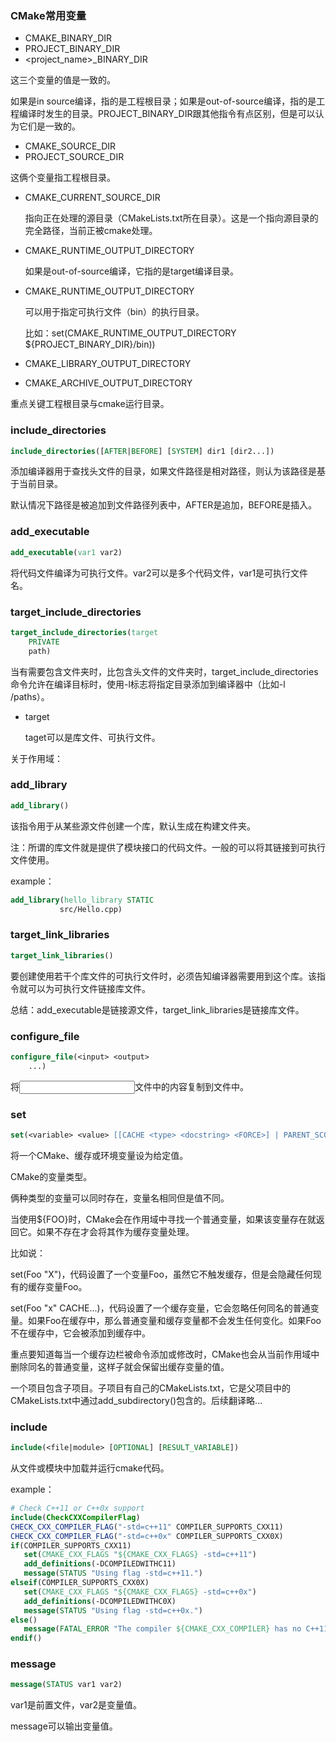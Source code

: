 ### CMake常用变量

- CMAKE_BINARY_DIR
- PROJECT_BINARY_DIR
- <project_name>_BINARY_DIR

这三个变量的值是一致的。

如果是in source编译，指的是工程根目录；如果是out-of-source编译，指的是工程编译时发生的目录。PROJECT_BINARY_DIR跟其他指令有点区别，但是可以认为它们是一致的。



- CMAKE_SOURCE_DIR
- PROJECT_SOURCE_DIR

这俩个变量指工程根目录。



- CMAKE_CURRENT_SOURCE_DIR

  指向正在处理的源目录（CMakeLists.txt所在目录）。这是一个指向源目录的完全路径，当前正被cmake处理。

- CMAKE_RUNTIME_OUTPUT_DIRECTORY 

  如果是out-of-source编译，它指的是target编译目录。





- CMAKE_RUNTIME_OUTPUT_DIRECTORY 

  可以用于指定可执行文件（bin）的执行目录。

  比如：set(CMAKE_RUNTIME_OUTPUT_DIRECTORY ${PROJECT_BINARY_DIR}/bin))

- CMAKE_LIBRARY_OUTPUT_DIRECTORY 

- CMAKE_ARCHIVE_OUTPUT_DIRECTORY 









 重点关键工程根目录与cmake运行目录。

### include_directories

```cmake
include_directories([AFTER|BEFORE] [SYSTEM] dir1 [dir2...])
```

添加编译器用于查找头文件的目录，如果文件路径是相对路径，则认为该路径是基于当前目录。

默认情况下路径是被追加到文件路径列表中，AFTER是追加，BEFORE是插入。







### add_executable

```cmake
add_executable(var1 var2)
```

将代码文件编译为可执行文件。var2可以是多个代码文件，var1是可执行文件名。



### target_include_directories

```cmake
target_include_directories(target 
	PRIVATE
	path)
```

当有需要包含文件夹时，比包含头文件的文件夹时，target_include_directories命令允许在编译目标时，使用-l标志将指定目录添加到编译器中（比如-l /paths）。

- target

  taget可以是库文件、可执行文件。



关于作用域：







### add_library

```cmake
add_library()
```

该指令用于从某些源文件创建一个库，默认生成在构建文件夹。

注：所谓的库文件就是提供了模块接口的代码文件。一般的可以将其链接到可执行文件使用。

example：

```cmake
add_library(hello_library STATIC
           src/Hello.cpp)
```



### target_link_libraries

```cmake
target_link_libraries()
```

要创建使用若干个库文件的可执行文件时，必须告知编译器需要用到这个库。该指令就可以为可执行文件链接库文件。

总结：add_executable是链接源文件，target_link_libraries是链接库文件。











### configure_file

```cmake
configure_file(<input> <output>
	...)
```

将<input>文件中的内容复制到<output>文件中。





### set

```cmake
set(<variable> <value> [[CACHE <type> <docstring> <FORCE>] | PARENT_SCOPE])
```

将一个CMake、缓存或环境变量设为给定值。



CMake的变量类型。

俩种类型的变量可以同时存在，变量名相同但是值不同。

当使用${FOO}时，CMake会在作用域中寻找一个普通变量，如果该变量存在就返回它。如果不存在才会将其作为缓存变量处理。

比如说：

set(Foo "X")，代码设置了一个变量Foo，虽然它不触发缓存，但是会隐藏任何现有的缓存变量Foo。

set(Foo "x" CACHE...)，代码设置了一个缓存变量，它会忽略任何同名的普通变量。如果Foo在缓存中，那么普通变量和缓存变量都不会发生任何变化。如果Foo不在缓存中，它会被添加到缓存中。

重点要知道每当一个缓存边栏被命令添加或修改时，CMake也会从当前作用域中删除同名的普通变量，这样子就会保留出缓存变量的值。





一个项目包含子项目。子项目有自己的CMakeLists.txt，它是父项目中的CMakeLists.txt中通过add_subdirectory()包含的。后续翻译略...



### include

```cmake
include(<file|module> [OPTIONAL] [RESULT_VARIABLE])
```

从文件或模块中加载并运行cmake代码。

example：

```cmake
# Check C++11 or C++0x support
include(CheckCXXCompilerFlag)
CHECK_CXX_COMPILER_FLAG("-std=c++11" COMPILER_SUPPORTS_CXX11)
CHECK_CXX_COMPILER_FLAG("-std=c++0x" COMPILER_SUPPORTS_CXX0X)
if(COMPILER_SUPPORTS_CXX11)
   set(CMAKE_CXX_FLAGS "${CMAKE_CXX_FLAGS} -std=c++11")
   add_definitions(-DCOMPILEDWITHC11)
   message(STATUS "Using flag -std=c++11.")
elseif(COMPILER_SUPPORTS_CXX0X)
   set(CMAKE_CXX_FLAGS "${CMAKE_CXX_FLAGS} -std=c++0x")
   add_definitions(-DCOMPILEDWITHC0X)
   message(STATUS "Using flag -std=c++0x.")
else()
   message(FATAL_ERROR "The compiler ${CMAKE_CXX_COMPILER} has no C++11 support. Please use a different C++ compiler.")
endif()
```



### message

```cmake
message(STATUS var1 var2)
```

var1是前置文件，var2是变量值。

message可以输出变量值。